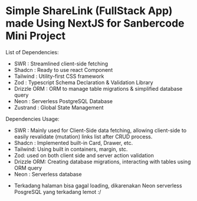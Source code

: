 Simple ShareLink (FullStack App) made Using NextJS for Sanbercode Mini Project
======================================================================================
List of Dependencies:
- SWR           : Streamlined client-side fetching
- Shadcn        : Ready to use react Component
- Tailwind      : Utility-first CSS framework
- Zod           : Typescript Schema Declaration & Validation Library
- Drizzle ORM   : ORM to manage table migrations & simplified database query
- Neon          : Serverless PostgreSQL Database
- Zustrand      : Global State Management

Dependencies Usage:
- SWR : Mainly used for Client-Side data fetching, allowing client-side to easily revalidate (mutation) links list after CRUD process.
- Shadcn : Implemented built-in Card, Drawer, etc.
- Tailwind: Using built in containers, margin, stc.
- Zod: used on both client side and server action validation
- Drizzle ORM: Creating database migrations, interacting with tables using ORM query
- Neon : Serverless database  

<!-- Note -->
- Terkadang halaman bisa gagal loading, dikarenakan Neon serverless PosgreSQL yang terkadang lemot :/